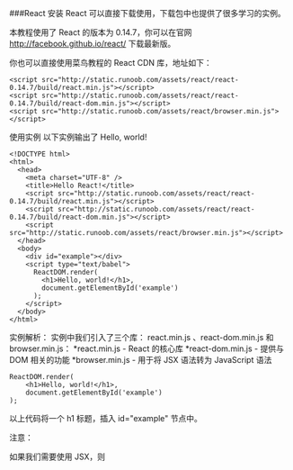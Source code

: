 ###React 安装
React 可以直接下载使用，下载包中也提供了很多学习的实例。

本教程使用了 React 的版本为 0.14.7，你可以在官网 http://facebook.github.io/react/ 下载最新版。

你也可以直接使用菜鸟教程的 React CDN 库，地址如下：
```
<script src="http://static.runoob.com/assets/react/react-0.14.7/build/react.min.js"></script>
<script src="http://static.runoob.com/assets/react/react-0.14.7/build/react-dom.min.js"></script>
<script src="http://static.runoob.com/assets/react/browser.min.js"></script>
```
使用实例
以下实例输出了 Hello, world!
```
<!DOCTYPE html>
<html>
  <head>
    <meta charset="UTF-8" />
    <title>Hello React!</title>
    <script src="http://static.runoob.com/assets/react/react-0.14.7/build/react.min.js"></script>
    <script src="http://static.runoob.com/assets/react/react-0.14.7/build/react-dom.min.js"></script>
    <script src="http://static.runoob.com/assets/react/browser.min.js"></script>
  </head>
  <body>
    <div id="example"></div>
    <script type="text/babel">
      ReactDOM.render(
        <h1>Hello, world!</h1>,
        document.getElementById('example')
      );
    </script>
  </body>
</html>
```
实例解析：
实例中我们引入了三个库： react.min.js 、react-dom.min.js 和 browser.min.js：
*react.min.js - React 的核心库
*react-dom.min.js - 提供与 DOM 相关的功能
*browser.min.js - 用于将 JSX 语法转为 JavaScript 语法
```
ReactDOM.render(
	<h1>Hello, world!</h1>,
	document.getElementById('example')
);
```
以上代码将一个 h1 标题，插入 id="example" 节点中。

注意：

如果我们需要使用 JSX，则<script>标签的type属性需要设置为 text/babel。

通过 npm 使用 React

如果你的系统还不支持 Node.js 及 NPM 可以参考我们的 [Node.js 教程](http://www.runoob.com/nodejs/nodejs-tutorial.html)。

我们建议在 React 中使用 CommonJS 模块系统，比如 browserify 或 webpack，本教程使用 webpack。

第一步、安装全局包
```
$ npm install babel -g
$ npm install webpack -g
$ npm install webpack-dev-server -g
```
第二步、创建根目录

创建一个根目录，目录名为：reactApp，再使用 npm init 初始化，生成 package.json 文件：
```
$ mkdir reactApp
$ cd reactApp/
$ npm init
```

```
name: (reactApp) runoob-react-test
version: (1.0.0)
description: 菜鸟教程 react 测试
entry point: (index.js)
test command:
git repository:
keywords:
author:
license: (ISC)
About to write to /Users/tianqixin/www/reactApp/package.json:

{
  "name": "runoob-react-test",
  "version": "1.0.0",
  "description": "菜鸟教程 react 测试",
  "main": "index.js",
  "scripts": {
    "test": "echo \"Error: no test specified\" && exit 1"
  },
  "author": "",
  "license": "ISC"
}


Is this ok? (yes)
```

第三步、添加依赖包及插件

因为我们要使用 React, 所以我们需要先安装它，--save 命令用于将包添加至 package.json 文件。
```
$ npm install react --save
$ npm install react-dom --save
```
同时我们也要安装一些 babel 插件
```
$ npm install babel-core
$ npm install babel-loader
$ npm install babel-preset-react
$ npm install babel-preset-es2015
```
第四步、创建文件

接下来我们创建一些必要文件：
```
$ touch index.html
$ touch App.jsx
$ touch main.js
$ touch webpack.config.js
```
第五步、设置编译器，服务器，

打开 webpack.config.js 文件添加以下代码:
```
 var config = {
   entry: './main.js',

   output: {
      path:'./',
      filename: 'index.js',
   },

   devServer: {
      inline: true,
      port: 7777
   },

   module: {
      loaders: [ {
         test: /\.jsx?$/,
         exclude: /node_modules/,
         loader: 'babel',

         query: {
            presets: ['es2015', 'react']
         }
      }]
   }

}

module.exports = config;
```

entry: 指定打包的入口文件 main.js。
output：配置打包结果，path定义了输出的文件夹，filename则定义了打包结果文件的名称。
devServer：设置服务器端口号为 7777，端口后你可以自己设定 。
module：定义了对模块的处理逻辑，这里可以用loaders定义了一系列的加载器，以及一些正则。当需要加载的文件匹配test的正则时，就会调用后面的loader对文件进行处理，这正是webpack强大的原因。

现在打开 package.json 文件，找到 "scripts" 中的 "test" "echo \"Error: no test specified\" && exit 1" 使用以下代码替换：
```
"start": "webpack-dev-server --hot"
```
替换后的 package.json 文件 内容如下：
```
$ cat package.json
{
  "name": "runoob-react-test",
  "version": "1.0.0",
  "description": "菜鸟教程 react 测试",
  "main": "index.js",
  "scripts": {
	"start": "webpack-dev-server --hot"
  },
  "author": "",
  "license": "ISC",
  "dependencies": {
    "react": "^0.14.7",
    "react-dom": "^0.14.7"
  }
}
```

现在我们可以使用 npm start 命令来启动服务。

--hot 命令会在文件变化后重新载入，这样我们就不需要在代码修改后重新刷新浏览器就能看到变化。

第六步、index.html

设置 div id = "app" 为我们应用的根元素，并引入 index.js 脚本文件。
```
<!DOCTYPE html>
<html>

   <head>
      <meta charset = "UTF-8">
      <title>React App - 菜鸟教程(runoob.com)</title>
   </head>

   <body>
      <div id = "app"></div>
      <script src = "index.js"></script>
   </body>

</html>
```

第七步、App.jsx 和 main.js

这是第一个 react 组件。后面的章节我们会详细介绍 React 组件。这个组件将输出 Hello World!!!。

App.jsx 文件代码
```
import React from 'react';

class App extends React.Component {
   render() {
      return (
         <div>
            Hello World!!!<br />
            欢迎来到菜鸟教程学习！！！
         </div>
      );
   }
}

export default App;
```

我们需要引入组件并将其渲染到根元素 App 上，这样我们才可以在浏览器上看到它。

main.js 文件代码
```
import React from 'react';
import ReactDOM from 'react-dom';

import App from './App.jsx';

ReactDOM.render(<App />, document.getElementById('app'))
```

注意：

如果想要组件可以在任何的应用中使用，需要在创建后使用 export 将其导出，在使用组件的文件使用 import 将其导入。

第八步、运行服务

完成以上配置后，我们即可运行该服务：
```
$ npm start
```

通过浏览器访问 http://localhost:7777/，输出结果如下：

